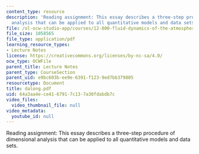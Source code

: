 ```yaml
---
content_type: resource
description: 'Reading assignment: This essay describes a three-step procedure of dimensional
  analysis that can be applied to all quantitative models and data sets.'
file: /ol-ocw-studio-app/courses/12-800-fluid-dynamics-of-the-atmosphere-and-ocean-fall-2004/64a3aa4ece4167917c137a30fdabdb7c_dalong.pdf
file_size: 1058565
file_type: application/pdf
learning_resource_types:
- Lecture Notes
license: https://creativecommons.org/licenses/by-nc-sa/4.0/
ocw_type: OCWFile
parent_title: Lecture Notes
parent_type: CourseSection
parent_uid: e9bc603b-ee9e-6391-f123-9ed7bb379805
resourcetype: Document
title: dalong.pdf
uid: 64a3aa4e-ce41-6791-7c13-7a30fdabdb7c
video_files:
  video_thumbnail_file: null
video_metadata:
  youtube_id: null
---
```

Reading assignment: This essay describes a three-step procedure of dimensional analysis that can be applied to all quantitative models and data sets.